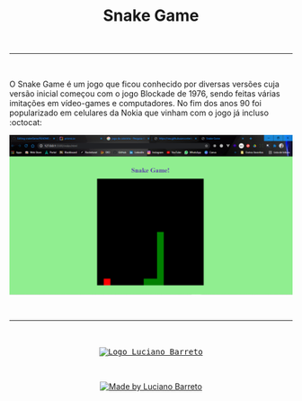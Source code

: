 <h1 align="center">Snake Game</h1>

<br>

---

<br>

<p>O Snake Game é um jogo que ficou conhecido por diversas versões cuja versão inicial começou com o jogo Blockade de 1976, sendo feitas várias imitações em vídeo-games e computadores. No fim dos anos 90 foi popularizado em celulares da Nokia que vinham com o jogo já incluso :octocat:</p>

<p align="center">
  <kbd><img align="center" src="sGame.png" alt="Tela do jogo" width="750"/></kbd>
</p>

<br>

---

<br>

<p align="center">
  <a href="https://www.linkedin.com/in/lucianobalmeida/">
    <kbd><img align="center" src="gifhub.gif" alt="Logo Luciano Barreto" width="500"/></kbd>
  </a>
</p>

<br>

<p align="center">  
  <a href="https://www.linkedin.com/in/lucianobalmeida/">
    <img alt="Made by Luciano Barreto" src="https://img.shields.io/badge/Being%20developed%20by-Luciano%20Barreto-blue">
  </a>  
</p>
